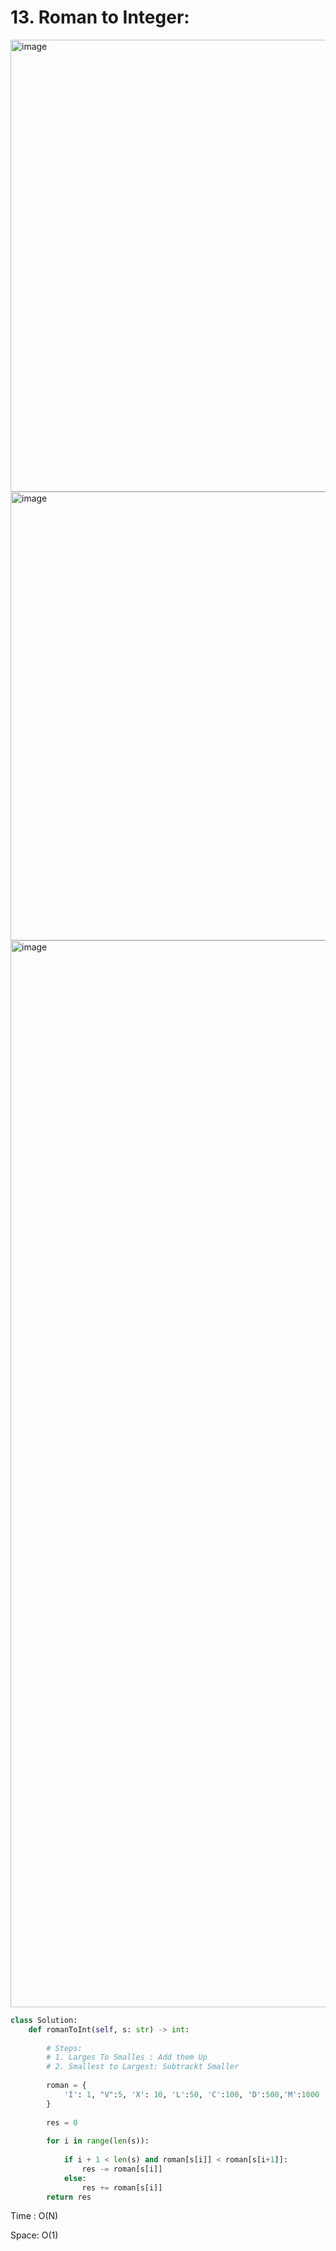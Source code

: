 # 13. Roman to Integer:

<img width="723" alt="image" src="https://user-images.githubusercontent.com/35987583/167315326-38c7f78a-b625-425b-8630-50774b1dda93.png">
<img width="718" alt="image" src="https://user-images.githubusercontent.com/35987583/167315334-3dc249c8-2326-4a71-ae04-6e1b277a193c.png">



<img width="1707" alt="image" src="https://user-images.githubusercontent.com/35987583/167315302-6ba2a9fb-669a-4c89-b925-a8b0e529e289.png">

```python
class Solution:
    def romanToInt(self, s: str) -> int:
        
        # Steps:
        # 1. Larges To Smalles : Add them Up
        # 2. Smallest to Largest: Subtrackt Smaller
        
        roman = {
            'I': 1, "V":5, 'X': 10, 'L':50, 'C':100, 'D':500,'M':1000
        }
        
        res = 0
        
        for i in range(len(s)):
            
            if i + 1 < len(s) and roman[s[i]] < roman[s[i+1]]:
                res -= roman[s[i]]
            else:
                res += roman[s[i]]
        return res
```

Time : O(N)

Space: O(1)
